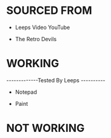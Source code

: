 # SOURCED FROM #

- Leeps Video YouTube 

- The Retro Devils 

# WORKING  #

-------------Tested By Leeps ----------

- Notepad 

- Paint 


# NOT WORKING #
